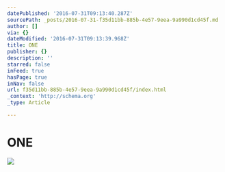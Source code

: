 ```yaml
---
datePublished: '2016-07-31T09:13:40.287Z'
sourcePath: _posts/2016-07-31-f35d11bb-885b-4e57-9eea-9a990d1cd45f.md
author: []
via: {}
dateModified: '2016-07-31T09:13:39.968Z'
title: ONE
publisher: {}
description: ''
starred: false
inFeed: true
hasPage: true
inNav: false
url: f35d11bb-885b-4e57-9eea-9a990d1cd45f/index.html
_context: 'http://schema.org'
_type: Article

---
```

# ONE
![](https://the-grid-user-content.s3-us-west-2.amazonaws.com/45260f60-354a-4b51-9965-528e0e4d9733.png)